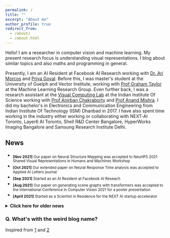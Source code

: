 ```yaml
---
permalink: /
title: ""
excerpt: "About me"
author_profile: true
redirect_from: 
  - /about/
  - /about.html
---
```


Hello! I am a researcher in computer vision and machine learning. My present research focus is understanding visual representations. I blog about similar topics and also maths and programming in general.

Presently, I am an AI Resident at Facebook AI Research working with [Dr. Ari Morcos](http://www.arimorcos.com/) and [Priya Goyal](https://research.fb.com/people/goyal-priya/). Before this, I was master's student at the University of Guelph and Vector Institute, working with [Prof Graham Taylor](https://www.gwtaylor.ca/) at the Machine Learning Research Group. Even further back, I was a research assistant at the [Visual Computing Lab](http://visual-computing.in/home/) at the Indian Institute Of Science working with [Prof Anirban Chakraborty](http://visual-computing.in/wp-content/uploads/2017/08/anirban-chakraborty.html) and [Prof Anand Mishra](https://anandmishra22.github.io/). I did my bachelor's in Electronics and Communication Engineering from Indian Institute Of Technology (ISM) Dhanbad in 2017. I have also spent time working in the industry either working or collaborating with NEXT-AI Toronto, Layer6 AI Toronto, Shell R&D Center Bangalore, HyperWorks Imaging Bangalore and Samsung Research Institute Delhi. 

## News

* <sub>**[Nov 2021]** Our paper on Neural Structure Mapping was accepted to NeurIPS 2021 Shared Visual Representations in Humans and Machines Workshop</sub>
* <sub>**[Oct 2021]** Our extended paper on Neural Response Time analysis was accepted to Applied AI Letters journal</sub> 
* <sub>**[Sep 2021]** Started as an AI Resident at Facebook AI Reseach</sub> 
* <sub>**[Aug 2021]** Our paper on generating scene graphs with transformers was accepted to the International Conference in Computer Vision 2021 for a poster presentation</sub>  
* <sub>**[April 2021]** Started as a Scientist in Residence for the NEXT AI startup accelerator</sub>

<details>
<summary><b>Click here for older news</b></summary>

  
- <sub>**[Oct 2020]** Started as an instructor for LearnAI course at the University of Toronto</sub>  
- <sub>**[Aug 2020]** Attended the MIT-CBMM Summer School on Brains, Minds and Machines 2020 virtually</sub>  
- <sub>**[July 2020]** Attended the CIFAR Deep Learning and Reinforcement Learning Summer School 2020 virtually</sub>  
- <sub>**[June 2020]** Our paper was accepted to CVPR 2020 Minds vs Machines Workshop for an oral presentation</sub>  
- <sub>**[Jan 2020]** Joined the Machine Learning Research Group at University of Guelph as a graduate research assistant</sub>  
- <sub>**[Nov 2019]** Volunteered and presented our work at the International Conference in Computer Vision 2019 in Seoul</sub>  
- <sub>**[Sep 2019]** Started MASc in AI at the University of Guelph. Thankful to receive the Vector Scholarship and JN Tata Scholarship</sub>   
- <sub>**[Aug 2019]** Attended the Bayesian Methods in Deep Learning Summer School 2019 in Moscow</sub>  
- <sub>**[July 2019]** Attended the Machine Learning Summer School 2019 in London</sub>   

</details>

### Q. What's with the weird blog name?

Inspired from [1](https://en.wikipedia.org/wiki/N.Y._State_of_Mind) and [2](https://en.wikipedia.org/wiki/Empire_State_of_Mind)
